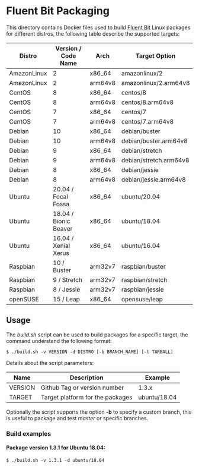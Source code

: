 # Fluent Bit Packaging

This directory contains Docker files used to build [Fluent Bit](http://fluentbit.io) Linux packages for different distros, the following table describe the supported targets:

| Distro       |   Version / Code Name   | Arch    | Target Option           |
|--------------|-------------------------|---------|-------------------------|
| AmazonLinux  |   2                     | x86_64  | amazonlinux/2           |
| AmazonLinux  |   2                     | arm64v8 | amazonlinux/2.arm64v8   |
| CentOS       |   8                     | x86_64  | centos/8                |
| CentOS       |   8                     | arm64v8 | centos/8.arm64v8        |
| CentOS       |   7                     | x86_64  | centos/7                |
| CentOS       |   7                     | arm64v8 | centos/7.arm64v8        |
| Debian       |   10                    | x86_64  | debian/buster           |
| Debian       |   10                    | arm64v8 | debian/buster.arm64v8   |
| Debian       |   9                     | x86_64  | debian/stretch          |
| Debian       |   9                     | arm64v8 | debian/stretch.arm64v8  |
| Debian       |   8                     | x86_64  | debian/jessie           |
| Debian       |   8                     | arm64v8 | debian/jessie.arm64v8   |
| Ubuntu       |   20.04 / Focal Fossa   | x86_64  | ubuntu/20.04            |
| Ubuntu       |   18.04 / Bionic Beaver | x86_64  | ubuntu/18.04            |
| Ubuntu       |   16.04 / Xenial Xerus  | x86_64  | ubuntu/16.04            |
| Raspbian     |   10 / Buster           | arm32v7 | raspbian/buster         |
| Raspbian     |   9 / Stretch           | arm32v7 | raspbian/stretch        |
| Raspbian     |   8 / Jessie            | arm32v7 | raspbian/jessie         |
| openSUSE     |   15 / Leap             | x86_64  | opensuse/leap           |

## Usage

The _build.sh_ script can be used to build packages for a specific target, the command understand the following format:

```
$ ./build.sh -v VERSION -d DISTRO [-b BRANCH_NAME] [-t TARBALL]
```

Details about the script parameters:

| Name        | Description                  | Example                |
|-------------|------------------------------|------------------------|
| VERSION     | Github Tag or version number  | 1.3.x                 |
| TARGET      | Target platform for the packages | ubuntu/18.04       |

Optionally the script supports the option __-b__ to specify a custom branch, this is useful to package and test _master_ or specific branches.

### Build examples

#### Package version 1.3.1 for Ubuntu 18.04:

```
$ ./build.sh -v 1.3.1 -d ubuntu/18.04
```

